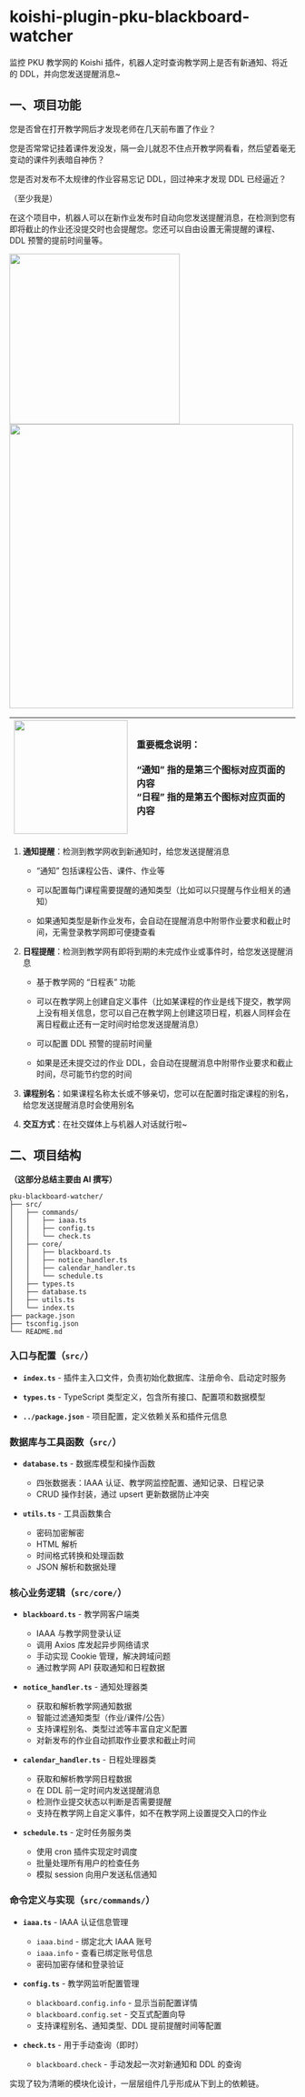 # koishi-plugin-pku-blackboard-watcher

监控 PKU 教学网的 Koishi 插件，机器人定时查询教学网上是否有新通知、将近的 DDL，并向您发送提醒消息~

## 一、项目功能

您是否曾在打开教学网后才发现老师在几天前布置了作业？

您是否常常记挂着课件发没发，隔一会儿就忍不住点开教学网看看，然后望着毫无变动的课件列表暗自神伤？

您是否对发布不太规律的作业容易忘记 DDL，回过神来才发现 DDL 已经逼近？

（至少我是）

在这个项目中，机器人可以在新作业发布时自动向您发送提醒消息，在检测到您有即将截止的作业还没提交时也会提醒您。您还可以自由设置无需提醒的课程、DDL 预警的提前时间量等。

<img src="assets/preview1.png" width="300px">

<img src="assets/preview2.png" width="500px">

| <img src="assets/feature.png" height="200px"> | 重要概念说明：<br><br>“通知” 指的是第三个图标对应页面的内容<br>“日程” 指的是第五个图标对应页面的内容 |
| :--------------------------------------: | :--------------------------------------------------------------------------------------------------- |

1. **通知提醒**：检测到教学网收到新通知时，给您发送提醒消息

   - “通知” 包括课程公告、课件、作业等

   - 可以配置每门课程需要提醒的通知类型（比如可以只提醒与作业相关的通知）

   - 如果通知类型是新作业发布，会自动在提醒消息中附带作业要求和截止时间，无需登录教学网即可便捷查看

2. **日程提醒**：检测到教学网有即将到期的未完成作业或事件时，给您发送提醒消息

   - 基于教学网的 “日程表” 功能

   - 可以在教学网上创建自定义事件（比如某课程的作业是线下提交，教学网上没有相关信息，您可以自己在教学网上创建这项日程，机器人同样会在离日程截止还有一定时间时给您发送提醒消息）

   - 可以配置 DDL 预警的提前时间量

   - 如果是还未提交过的作业 DDL，会自动在提醒消息中附带作业要求和截止时间，尽可能节约您的时间

3. **课程别名**：如果课程名称太长或不够亲切，您可以在配置时指定课程的别名，给您发送提醒消息时会使用别名

4. **交互方式**：在社交媒体上与机器人对话就行啦~

## 二、项目结构

**（这部分总结主要由 AI 撰写）**

```
pku-blackboard-watcher/
├── src/
│   ├── commands/
│   │   ├── iaaa.ts
│   │   ├── config.ts
│   │   └── check.ts
│   ├── core/
│   │   ├── blackboard.ts
│   │   ├── notice_handler.ts
│   │   ├── calendar_handler.ts
│   │   └── schedule.ts
│   ├── types.ts
│   ├── database.ts
│   ├── utils.ts
│   └── index.ts
├── package.json
├── tsconfig.json
└── README.md
```

### 入口与配置（`src/`）

- **`index.ts`** - 插件主入口文件，负责初始化数据库、注册命令、启动定时服务

- **`types.ts`** - TypeScript 类型定义，包含所有接口、配置项和数据模型

- **`../package.json`** - 项目配置，定义依赖关系和插件元信息

### 数据库与工具函数（`src/`）

- **`database.ts`** - 数据库模型和操作函数
  - 四张数据表：IAAA 认证、教学网监控配置、通知记录、日程记录
  - CRUD 操作封装，通过 upsert 更新数据防止冲突

- **`utils.ts`** - 工具函数集合
  - 密码加密解密
  - HTML 解析
  - 时间格式转换和处理函数
  - JSON 解析和数据处理

### 核心业务逻辑（`src/core/`）

- **`blackboard.ts`** - 教学网客户端类
  - IAAA 与教学网登录认证
  - 调用 Axios 库发起异步网络请求
  - 手动实现 Cookie 管理，解决跨域问题
  - 通过教学网 API 获取通知和日程数据

- **`notice_handler.ts`** - 通知处理器类
  - 获取和解析教学网通知数据
  - 智能过滤通知类型（作业/课件/公告）
  - 支持课程别名、类型过滤等丰富自定义配置
  - 对新发布的作业自动抓取作业要求和截止时间

- **`calendar_handler.ts`** - 日程处理器类
  - 获取和解析教学网日程数据
  - 在 DDL 前一定时间内发送提醒消息
  - 检测作业提交状态以判断是否需要提醒
  - 支持在教学网上自定义事件，如不在教学网上设置提交入口的作业

- **`schedule.ts`** - 定时任务服务类
  - 使用 cron 插件实现定时调度
  - 批量处理所有用户的检查任务
  - 模拟 session 向用户发送私信通知

### 命令定义与实现（`src/commands/`）

- **`iaaa.ts`** - IAAA 认证信息管理
  - `iaaa.bind` - 绑定北大 IAAA 账号
  - `iaaa.info` - 查看已绑定账号信息
  - 密码加密存储和登录验证

- **`config.ts`** - 教学网监听配置管理
  - `blackboard.config.info` - 显示当前配置详情
  - `blackboard.config.set` - 交互式配置向导
  - 支持课程别名、通知类型、DDL 提前提醒时间等配置

- **`check.ts`** - 用于手动查询（即时）
  - `blackboard.check` - 手动发起一次对新通知和 DDL 的查询

实现了较为清晰的模块化设计，一层层组件几乎形成从下到上的依赖链。

